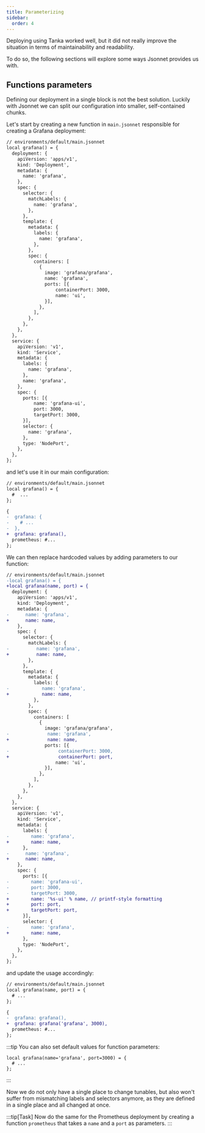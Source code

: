 ```yaml
---
title: Parameterizing
sidebar:
  order: 4
---
```


Deploying using Tanka worked well, but it did not really improve the situation
in terms of maintainability and readability.

To do so, the following sections will explore some ways Jsonnet provides us with.

## Functions parameters

Defining our deployment in a single block is not the best solution.
Luckily with Jsonnet we can split our configuration into smaller, self-contained chunks.

Let's start by creating a new function in `main.jsonnet` responsible for creating a Grafana deployment:

```diff lang="jsonnet"
// environments/default/main.jsonnet
local grafana() = {
  deployment: {
    apiVersion: 'apps/v1',
    kind: 'Deployment',
    metadata: {
      name: 'grafana',
    },
    spec: {
      selector: {
        matchLabels: {
          name: 'grafana',
        },
      },
      template: {
        metadata: {
          labels: {
            name: 'grafana',
          },
        },
        spec: {
          containers: [
            {
              image: 'grafana/grafana',
              name: 'grafana',
              ports: [{
                  containerPort: 3000,
                  name: 'ui',
              }],
            },
          ],
        },
      },
    },
  },
  service: {
    apiVersion: 'v1',
    kind: 'Service',
    metadata: {
      labels: {
        name: 'grafana',
      },
      name: 'grafana',
    },
    spec: {
      ports: [{
          name: 'grafana-ui',
          port: 3000,
          targetPort: 3000,
      }],
      selector: {
        name: 'grafana',
      },
      type: 'NodePort',
    },
  },
};
```

and let's use it in our main configuration:

```diff lang="jsonnet"
// environments/default/main.jsonnet
local grafana() = {
  #  ...
};

{
-  grafana: {
-    # ...
-  },
+  grafana: grafana(),
  prometheus: #...
};
```

We can then replace hardcoded values by adding parameters to our function:

```diff lang="jsonnet"
// environments/default/main.jsonnet
-local grafana() = {
+local grafana(name, port) = {
  deployment: {
    apiVersion: 'apps/v1',
    kind: 'Deployment',
    metadata: {
-      name: 'grafana',
+      name: name,
    },
    spec: {
      selector: {
        matchLabels: {
-          name: 'grafana',
+          name: name,
        },
      },
      template: {
        metadata: {
          labels: {
-            name: 'grafana',
+            name: name,
          },
        },
        spec: {
          containers: [
            {
              image: 'grafana/grafana',
-              name: 'grafana',
+              name: name,
              ports: [{
-                  containerPort: 3000,
+                  containerPort: port,
                  name: 'ui',
              }],
            },
          ],
        },
      },
    },
  },
  service: {
    apiVersion: 'v1',
    kind: 'Service',
    metadata: {
      labels: {
-        name: 'grafana',
+        name: name,
      },
-      name: 'grafana',
+      name: name,
    },
    spec: {
      ports: [{
-        name: 'grafana-ui',
-        port: 3000,
-        targetPort: 3000,
+        name: '%s-ui' % name, // printf-style formatting
+        port: port,
+        targetPort: port,
      }],
      selector: {
-        name: 'grafana',
+        name: name,
      },
      type: 'NodePort',
    },
  },
};
```

and update the usage accordingly:

```diff lang="jsonnet"
// environments/default/main.jsonnet
local grafana(name, port) = {
  # ...
};

{
-  grafana: grafana(),
+  grafana: grafana('grafana', 3000),
  prometheus: #...
};
```

:::tip
You can also set default values for function parameters:

```jsonnet
local grafana(name='grafana', port=3000) = {
  # ...
};
```

:::

Now we do not only have a single place to change tunables, but also won't suffer
from mismatching labels and selectors anymore, as they are defined in a single
place and all changed at once.

:::tip[Task]
Now do the same for the Prometheus deployment by creating a function `prometheus` that takes a `name` and a `port` as parameters.
:::
